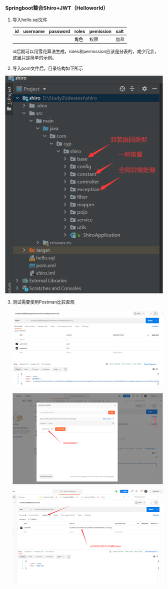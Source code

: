### Springboot整合Shiro+JWT（Helloworld）

1. 导入hello.sql文件

   | id   | username | password | roles | pemission | salt |
   | ---- | -------- | -------- | ----- | --------- | ---- |
   |      |          |          | 角色  | 权限      | 加盐 |

   id后期可以用雪花算法生成，roles和permission应该是分表的，减少冗余，这里只是简单的示例。

2. 导入pom文件后，目录结构如下所示

  ![image](image/image-20210612220222205.png)
  

3. 测试需要使用Postman比较直观

    ![image](https://github.com/cypde/shiro/blob/7d36a865ca9bc09a2c1233f33eff240a0d0fa315/image/image-20210612221032004.png)

    ![image](image/image-20210612221257412.png)

    ![image](image/image-20210612221510004.png)

